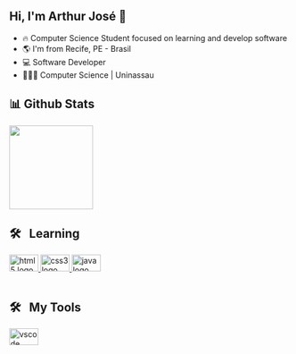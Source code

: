 ## Hi, I'm Arthur José 👊
<div style="display: inline_block"> 

</div>

- 🔥 Computer Science Student focused on learning and develop software
- 🌎 I'm from Recife, PE - Brasil
- 💻 Software Developer
- 👨🏽‍💻 Computer Science | Uninassau



## 📊 Github Stats

<div align="left">
  <a href="https://github.com/Arthurjsilva">
<img height="150em" src="https://github-readme-stats.vercel.app/api/top-langs/?username=Arthurjsilva&layout=compact&langs_count=7&theme=midnight-purple"/>
    
    
  </a>
</div>


## 🛠 &nbsp; Learning 
<div align="left">
  <a href="https://github.com/Arthurjsilva">
  <img src="https://cdn.jsdelivr.net/gh/devicons/devicon/icons/html5/html5-original.svg" height="30" width="52" alt="html5 logo"  />
<img src="https://cdn.jsdelivr.net/gh/devicons/devicon/icons/css3/css3-original.svg" height="30" width="52" alt="css3 logo"  />
 <img src="https://cdn.jsdelivr.net/gh/devicons/devicon/icons/java/java-original.svg" height="30" width="52" alt="java logo" />
 <br>
 <br>
   </a>
  </div>
  
 ## 🛠 &nbsp; My Tools
  <a href="https://github.com/Arthurjsilva">
<img src="https://cdn.jsdelivr.net/gh/devicons/devicon/icons/vscode/vscode-original.svg" height="30" width="52" alt="vscode logo"  />
    </a>
 
